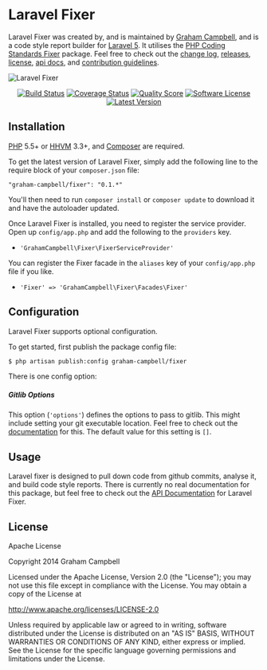Laravel Fixer
=============

Laravel Fixer was created by, and is maintained by [Graham Campbell](https://github.com/GrahamCampbell), and is a code style report builder for [Laravel 5](http://laravel.com). It utilises the [PHP Coding Standards Fixer](https://github.com/FriendsOfPHP/PHP-CS-Fixer) package. Feel free to check out the [change log](CHANGELOG.md), [releases](https://github.com/GrahamCampbell/Laravel-Fixer/releases), [license](LICENSE.md), [api docs](http://docs.grahamjcampbell.co.uk), and [contribution guidelines](CONTRIBUTING.md).

![Laravel Fixer](https://cloud.githubusercontent.com/assets/2829600/5062952/c2a779c6-6dca-11e4-9fe2-24596822f7a8.PNG)

<p align="center">
<a href="https://travis-ci.org/GrahamCampbell/Laravel-Fixer"><img src="https://img.shields.io/travis/GrahamCampbell/Laravel-Fixer/master.svg?style=flat-square" alt="Build Status"></img></a>
<a href="https://scrutinizer-ci.com/g/GrahamCampbell/Laravel-Fixer/code-structure"><img src="https://img.shields.io/scrutinizer/coverage/g/GrahamCampbell/Laravel-Fixer.svg?style=flat-square" alt="Coverage Status"></img></a>
<a href="https://scrutinizer-ci.com/g/GrahamCampbell/Laravel-Fixer"><img src="https://img.shields.io/scrutinizer/g/GrahamCampbell/Laravel-Fixer.svg?style=flat-square" alt="Quality Score"></img></a>
<a href="LICENSE.md"><img src="https://img.shields.io/badge/license-Apache%202.0-brightgreen.svg?style=flat-square" alt="Software License"></img></a>
<a href="https://github.com/GrahamCampbell/Laravel-Fixer/releases"><img src="https://img.shields.io/github/release/GrahamCampbell/Laravel-Fixer.svg?style=flat-square" alt="Latest Version"></img></a>
</p>


## Installation

[PHP](https://php.net) 5.5+ or [HHVM](http://hhvm.com) 3.3+, and [Composer](https://getcomposer.org) are required.

To get the latest version of Laravel Fixer, simply add the following line to the require block of your `composer.json` file:

```
"graham-campbell/fixer": "0.1.*"
```

You'll then need to run `composer install` or `composer update` to download it and have the autoloader updated.

Once Laravel Fixer is installed, you need to register the service provider. Open up `config/app.php` and add the following to the `providers` key.

* `'GrahamCampbell\Fixer\FixerServiceProvider'`

You can register the Fixer facade in the `aliases` key of your `config/app.php` file if you like.

* `'Fixer' => 'GrahamCampbell\Fixer\Facades\Fixer'`


## Configuration

Laravel Fixer supports optional configuration.

To get started, first publish the package config file:

```bash
$ php artisan publish:config graham-campbell/fixer
```

There is one config option:

##### Gitlib Options

This option (`'options'`) defines the options to pass to gitlib. This might include setting your git executable location. Feel free to check out the [documentation](http://gitonomy.com/doc/gitlib/master/api/repository/#repository-options) for this. The default value for this setting is `[]`.


## Usage

Laravel fixer is designed to pull down code from github commits, analyse it, and build code style reports. There is currently no real documentation for this package, but feel free to check out the [API Documentation](http://docs.grahamjcampbell.co.uk) for Laravel Fixer.


## License

Apache License

Copyright 2014 Graham Campbell

Licensed under the Apache License, Version 2.0 (the "License");
you may not use this file except in compliance with the License.
You may obtain a copy of the License at

 http://www.apache.org/licenses/LICENSE-2.0

Unless required by applicable law or agreed to in writing, software
distributed under the License is distributed on an "AS IS" BASIS,
WITHOUT WARRANTIES OR CONDITIONS OF ANY KIND, either express or implied.
See the License for the specific language governing permissions and
limitations under the License.
